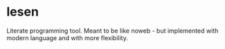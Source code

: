 # lesen
Literate programming tool. Meant to be like noweb - but implemented with modern language and with more flexibility.

